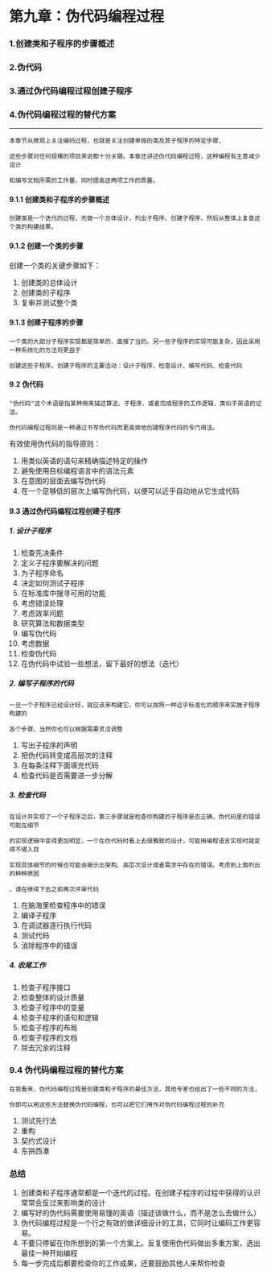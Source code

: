 # 第九章：伪代码编程过程

### 1.创建类和子程序的步骤概述
### 2.伪代码
### 3.通过伪代码编程过程创建子程序
### 4.伪代码编程过程的替代方案

***
```text
本章节从微观上关注编码过程，也就是关注创建单独的类及其子程序的特定步骤，  
    
这些步骤对任何规模的项目来说都十分关键。本章还讲述伪代码编程过程，这种编程有主意减少设计
    
和编写文档所需的工作量，同时提高这两项工作的质量。
```
    
#### 9.1.1 创建类和子程序的步骤概述
```text
创建类是一个迭代的过程，先做一个总体设计，列出子程序、创建子程序，然后从整体上复查这个类的构建结果。
```
    
#### 9.1.2 创建一个类的步骤
创建一个类的关键步骤如下：
1. 创建类的总体设计
2. 创建类的子程序
3. 复审并测试整个类

#### 9.1.3 创建子程序的步骤
```text
一个类的大部分子程序实现都是简单的、直接了当的。另一些子程序的实现可能复杂，因此采用一种系统化的方法将更益于
    
创建这些子程序。创建子程序的主要活动：设计子程序、检查设计、编写代码、检查代码
```
#### 9.2 伪代码
```
"伪代码"这个术语是指某种用来描述算法、子程序、或者完成程序的工作逻辑、类似于英语的记法。

伪代码编程过程则是一种通过书写伪代码而更高效地创建程序代码的专门用法。

```
有效使用伪代码的指导原则：
1. 用类似英语的语句来精确描述特定的操作
2. 避免使用目标编程语言中的语法元素
3. 在意图的层面去编写伪代码
4. 在一个足够低的层次上编写伪代码，以便可以近乎自动地从它生成代码

#### 9.3 通过伪代码编程过程创建子程序

##### 1. 设计子程序

1. 检查先决条件
2. 定义子程序要解决的问题
3. 为子程序命名
4. 决定如何测试子程序
5. 在标准库中搜寻可用的功能
6. 考虑错误处理
7. 考虑效率问题
8. 研究算法和数据类型
9. 编写伪代码
10. 考虑数据
11. 检查伪代码
12. 在伪代码中试验一些想法，留下最好的想法（迭代）
    
##### 2. 编写子程序的代码
```text
一旦一个子程序已经设计好，就应该来构建它，你可以按照一种近乎标准化的顺序来实施子程序构建的

各个步骤，当然你也可以根据需要灵活调整
``` 
1. 写出子程序的声明
2. 把伪代码转变成高层次的注释
3. 在每条注释下面填充代码
4. 检查代码是否需要进一步分解

##### 3. 检查代码

```text
在设计并实现了一个子程序之后，第三步骤就是检查你构建的子程序是否正确，伪代码里的错误可能在细节

的实现逻辑中变得更加明显，一个在伪代码时看上去很雅致的设计，可能用编程语言实现时就变得不堪入目

实现具体细节的时候也可能会揭示出架构、高层次设计或者需求中存在的错误。考虑到上面列出的种种原因

，请在继续下去之前再次评审代码
```
1. 在脑海里检查程序中的错误
2. 编译子程序
3. 在调试器逐行执行代码
4. 测试代码
5. 消除程序中的错误

##### 4. 收尾工作
1. 检查子程序接口
2. 检查整体的设计质量
3. 检查子程序中的变量
4. 检查子程序的语句和逻辑
5. 检查子程序的布局
6. 检查子程序的文档
7. 除去冗余的注释

### 9.4 伪代码编程过程的替代方案
```text
在我看来，伪代码编程过程是创建类和子程序的最佳方法，其他专家也给出了一些不同的方法，

你即可以用这些方法替换伪代码编程，也可以把它们用作对伪代码编程过程的补充
```
1. 测试先行法
2. 重构
3. 契约式设计
4. 东拼西凑

### 总结
1. 创建类和子程序通常都是一个迭代的过程。在创建子程序的过程中获得的认识常常会反过来影响类的设计
2. 编写好的伪代码需要使用易懂的英语（描述该做什么，而不是怎么去做什么）
3. 伪代码编程过程是一个行之有效的做详细设计的工具，它同时让编码工作更容易。
4. 不要只停留在你所想到的第一个方案上。反复使用伪代码做出多重方案，选出最佳一种开始编程
5. 每一步完成后都要检查你的工作成果，还要鼓励其他人来帮你检查

